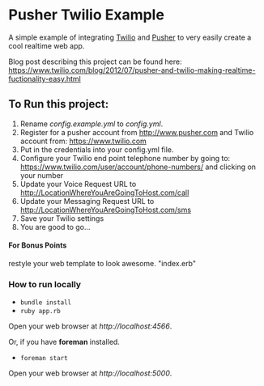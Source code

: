 # Pusher Twilio Example

A simple example of integrating [Twilio](http://twilio.com) and [Pusher](http://pusher.com) to very easily create a cool realtime web app.

Blog post describing this project can be found here: https://www.twilio.com/blog/2012/07/pusher-and-twilio-making-realtime-fuctionality-easy.html

## To Run this project: 

1. Rename *config.example.yml* to *config.yml*. 
2. Register for a pusher account from http://www.pusher.com and Twilio account from: https://www.twilio.com
3. Put in the credentials into your config.yml file. 
4. Configure your Twilio end point telephone number by going to: https://www.twilio.com/user/account/phone-numbers/ and clicking on your number
5. Update your Voice Request URL to http://LocationWhereYouAreGoingToHost.com/call 
6. Update your Messaging Request URL to http://LocationWhereYouAreGoingToHost.com/sms 
7. Save your Twilio settings
8. You are good to go... 

#### For Bonus Points
restyle your web template to look awesome. "index.erb" 


### How to run locally
* `bundle install`
* `ruby app.rb`

Open your web browser at *http://localhost:4566*.

Or, if you have **foreman** installed.

* `foreman start`

Open your web browser at *http://localhost:5000*.